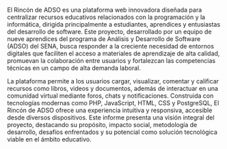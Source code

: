 El Rincón de ADSO es una plataforma web innovadora diseñada para centralizar recursos educativos relacionados con la programación y la informática, dirigida principalmente a estudiantes, aprendices y entusiastas del desarrollo de software. Este proyecto, desarrollado por un equipo de nueve aprendices del programa de Análisis y Desarrollo de Software (ADSO) del SENA, busca responder a la creciente necesidad de entornos digitales que faciliten el acceso a materiales de aprendizaje de alta calidad, promuevan la colaboración entre usuarios y fortalezcan las competencias técnicas en un campo de alta demanda laboral.

La plataforma permite a los usuarios cargar, visualizar, comentar y calificar recursos como libros, videos y documentos, además de interactuar en una comunidad virtual mediante foros, chats y notificaciones. Construida con tecnologías modernas como PHP, JavaScript, HTML, CSS y PostgreSQL, El Rincón de ADSO ofrece una experiencia intuitiva y responsiva, accesible desde diversos dispositivos. Este informe presenta una visión integral del proyecto, destacando su propósito, impacto social, metodología de desarrollo, desafíos enfrentados y su potencial como solución tecnológica viable en el ámbito educativo.

